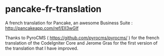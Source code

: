 pancake-fr-translation
======================

A french translation for Pancake, an awesome Business Suite : http://pancakeapp.com/ref/ElI3wGIf

Thanks to PyroCMS ( https://github.com/pyrocms/pyrocms/ ) for the french translation of the CodeIgniter Core and Jerome Gras for the first version of the translation that I have improved.